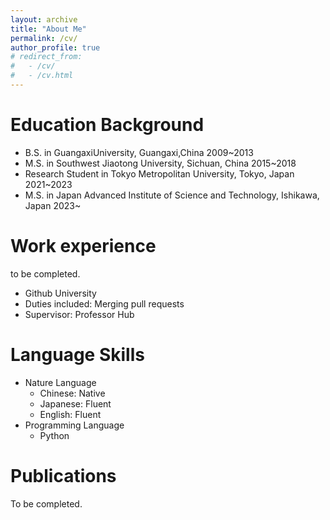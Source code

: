 ```yaml
---
layout: archive
title: "About Me"
permalink: /cv/
author_profile: true
# redirect_from:
#   - /cv/
#   - /cv.html
---
```



Education Background
======
* B.S. in GuangaxiUniversity, Guangaxi,China  2009~2013
* M.S. in Southwest Jiaotong University, Sichuan, China  2015~2018
* Research Student in Tokyo Metropolitan University, Tokyo, Japan  2021~2023
* M.S. in Japan Advanced Institute of Science and Technology, Ishikawa, Japan  2023~

Work experience
======
to be completed.
[^_^]:  我是注释
[^_^]:  * Summer 2015: Research Assistant
  [^_^]:  * Github University
  [^_^]:  * Duties included: Tagging issues
  [^_^]:  * Supervisor: Professor Git

[^_^]:  * Fall 2015: Research Assistant
  * Github University
  * Duties included: Merging pull requests
  * Supervisor: Professor Hub
  
Language Skills
======
* Nature Language
  * Chinese: Native
  * Japanese: Fluent
  * English: Fluent
* Programming Language
  * Python 


Publications
======
To be completed.

  <!-- <ul>{% for post in site.publications %}
    {% include archive-single-cv.html %}
  {% endfor %}</ul> -->

  
<!-- Service and leadership
======
* Currently signed in to 43 different slack teams -->
